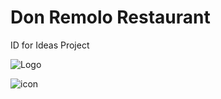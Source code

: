 # Don Remolo Restaurant


ID for Ideas Project

![Logo]( https://idforideas.com/proyectos/assets/images/remolo.jpg )

![icon](public/favicon.ico)


